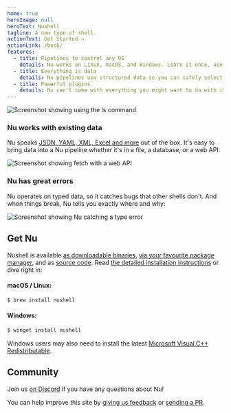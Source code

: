 ```yaml
---
home: true
heroImage: null
heroText: Nushell
tagline: A new type of shell.
actionText: Get Started →
actionLink: /book/
features:
  - title: Pipelines to control any OS
    details: Nu works on Linux, macOS, and Windows. Learn it once, use it anywhere.
  - title: Everything is data
    details: Nu pipelines use structured data so you can safely select, filter, and sort the same way every time. Stop parsing strings and start solving problems.
  - title: Powerful plugins
    details: Nu can't come with everything you might want to do with it, so you can extend it using a powerful plugin system.
---
```


![Screenshot showing using the ls command](/frontpage/ls-example.png)

### Nu works with existing data

Nu speaks [JSON, YAML, XML, Excel and more](/book/loading_data.html) out of the box. It's easy to bring data into a Nu pipeline whether it's in a file, a database, or a web API:

![Screenshot showing fetch with a web API](/frontpage/fetch-example.png)

### Nu has great errors

Nu operates on typed data, so it catches bugs that other shells don't. And when things break, Nu tells you exactly where and why:

![Screenshot showing Nu catching a type error](/frontpage/miette-example.png)

## Get Nu

Nushell is available [as downloadable binaries](https://github.com/nushell/nushell/releases), [via your favourite package manager](https://repology.org/project/nushell/versions), and as [source code](https://github.com/nushell/nushell). Read [the detailed installation instructions](/book/installation.html) or dive right in:

#### macOS / Linux:

```sh
$ brew install nushell
```

#### Windows:

```powershell
$ winget install nushell
```

Windows users may also need to install the latest [Microsoft Visual C++ Redistributable](https://docs.microsoft.com/cpp/windows/latest-supported-vc-redist).

## Community

Join us [on Discord](https://discord.gg/NtAbbGn) if you have any questions about Nu!

You can help improve this site by [giving us feedback](https://github.com/nushell/nushell.github.io/issues) or [sending a PR](https://github.com/nushell/nushell.github.io/pulls). 
